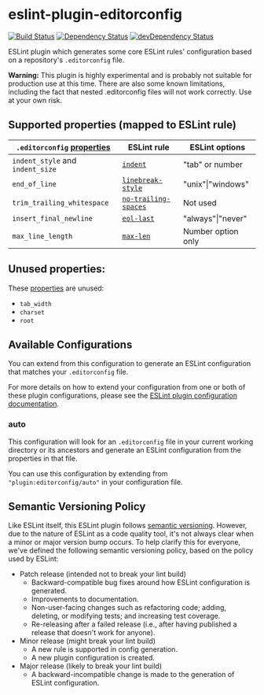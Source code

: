 # eslint-plugin-editorconfig
[![Build Status](https://travis-ci.org/platinumazure/eslint-plugin-editorconfig.svg?branch=master)](https://travis-ci.org/platinumazure/eslint-plugin-editorconfig)
[![Dependency Status](https://david-dm.org/platinumazure/eslint-plugin-editorconfig/status.svg)](https://david-dm.org/platinumazure/eslint-plugin-editorconfig)
[![devDependency Status](https://david-dm.org/platinumazure/eslint-plugin-editorconfig/dev-status.svg)](https://david-dm.org/platinumazure/eslint-plugin-editorconfig?type=dev)

ESLint plugin which generates some core ESLint rules' configuration based on
a repository's `.editorconfig` file.

**Warning:** This plugin is highly experimental and is probably not suitable for production use at this time. There are also some known limitations, including the fact that nested .editorconfig files will not work correctly. Use at your own risk.

## Supported properties (mapped to ESLint rule)

|`.editorconfig` [properties](https://editorconfig.org/#supported-properties)|ESLint rule|ESLint options
|--------------------------|-----------|-----|
|`indent_style` and `indent_size`|[`indent`](https://eslint.org/docs/rules/indent)|"tab" or number
|`end_of_line`|[`linebreak-style`](https://eslint.org/docs/rules/linebreak-style)|"unix"\|"windows"
|`trim_trailing_whitespace`|[`no-trailing-spaces`](https://eslint.org/docs/rules/no-trailing-spaces)|Not used
|`insert_final_newline`|[`eol-last`](https://eslint.org/docs/rules/eol-last)|"always"\|"never"
|`max_line_length`|[`max-len`](https://eslint.org/docs/rules/max-len)|Number option only

## Unused properties:

These [properties](https://editorconfig.org/#supported-properties) are unused:

- `tab_width`
- `charset`
- `root`

## Available Configurations

You can extend from this configuration to generate an ESLint configuration that
matches your `.editorconfig` file.

For more details on how to extend your configuration from one or both of these plugin configurations, please see the [ESLint plugin configuration documentation](http://eslint.org/docs/user-guide/configuring#using-the-configuration-from-a-plugin).

### auto

This configuration will look for an `.editorconfig` file in your current working
directory or its ancestors and generate an ESLint configuration from the
properties in that file.

You can use this configuration by extending from `"plugin:editorconfig/auto"` in your configuration file.

## Semantic Versioning Policy

Like ESLint itself, this ESLint plugin follows [semantic versioning](http://semver.org). However, due to the nature of ESLint as a code quality tool, it's not always clear when a minor or major version bump occurs. To help clarify this for everyone, we've defined the following semantic versioning policy, based on the policy used by ESLint:

* Patch release (intended not to break your lint build)
    * Backward-compatible bug fixes around how ESLint configuration is generated.
    * Improvements to documentation.
    * Non-user-facing changes such as refactoring code; adding, deleting, or modifying tests; and increasing test coverage.
    * Re-releasing after a failed release (i.e., after having published a release that doesn't work for anyone).
* Minor release (might break your lint build)
    * A new rule is supported in config generation.
    * A new plugin configuration is created.
* Major release (likely to break your lint build)
    * A backward-incompatible change is made to the generation of ESLint configuration.
